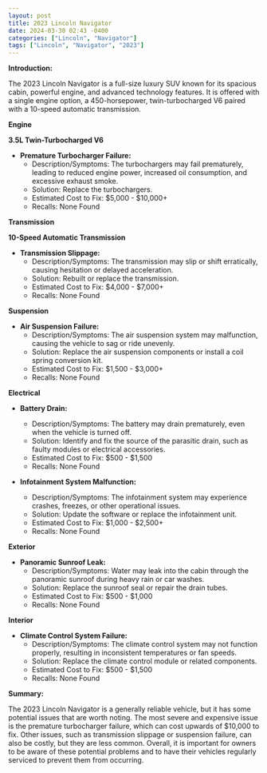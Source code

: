 ```yaml
---
layout: post
title: 2023 Lincoln Navigator
date: 2024-03-30 02:43 -0400
categories: ["Lincoln", "Navigator"]
tags: ["Lincoln", "Navigator", "2023"]
---
```

**Introduction:**

The 2023 Lincoln Navigator is a full-size luxury SUV known for its spacious cabin, powerful engine, and advanced technology features. It is offered with a single engine option, a 450-horsepower, twin-turbocharged V6 paired with a 10-speed automatic transmission.

**Engine**

**3.5L Twin-Turbocharged V6**

* **Premature Turbocharger Failure:**
    * Description/Symptoms: The turbochargers may fail prematurely, leading to reduced engine power, increased oil consumption, and excessive exhaust smoke.
    * Solution: Replace the turbochargers.
    * Estimated Cost to Fix: $5,000 - $10,000+
    * Recalls: None Found

**Transmission**

**10-Speed Automatic Transmission**

* **Transmission Slippage:**
    * Description/Symptoms: The transmission may slip or shift erratically, causing hesitation or delayed acceleration.
    * Solution: Rebuilt or replace the transmission.
    * Estimated Cost to Fix: $4,000 - $7,000+
    * Recalls: None Found

**Suspension**

* **Air Suspension Failure:**
    * Description/Symptoms: The air suspension system may malfunction, causing the vehicle to sag or ride unevenly.
    * Solution: Replace the air suspension components or install a coil spring conversion kit.
    * Estimated Cost to Fix: $1,500 - $3,000+
    * Recalls: None Found

**Electrical**

* **Battery Drain:**
    * Description/Symptoms: The battery may drain prematurely, even when the vehicle is turned off.
    * Solution: Identify and fix the source of the parasitic drain, such as faulty modules or electrical accessories.
    * Estimated Cost to Fix: $500 - $1,500
    * Recalls: None Found

* **Infotainment System Malfunction:**
    * Description/Symptoms: The infotainment system may experience crashes, freezes, or other operational issues.
    * Solution: Update the software or replace the infotainment unit.
    * Estimated Cost to Fix: $1,000 - $2,500+
    * Recalls: None Found

**Exterior**

* **Panoramic Sunroof Leak:**
    * Description/Symptoms: Water may leak into the cabin through the panoramic sunroof during heavy rain or car washes.
    * Solution: Replace the sunroof seal or repair the drain tubes.
    * Estimated Cost to Fix: $500 - $1,000
    * Recalls: None Found

**Interior**

* **Climate Control System Failure:**
    * Description/Symptoms: The climate control system may not function properly, resulting in inconsistent temperatures or fan speeds.
    * Solution: Replace the climate control module or related components.
    * Estimated Cost to Fix: $500 - $1,500
    * Recalls: None Found

**Summary:**

The 2023 Lincoln Navigator is a generally reliable vehicle, but it has some potential issues that are worth noting. The most severe and expensive issue is the premature turbocharger failure, which can cost upwards of $10,000 to fix. Other issues, such as transmission slippage or suspension failure, can also be costly, but they are less common. Overall, it is important for owners to be aware of these potential problems and to have their vehicles regularly serviced to prevent them from occurring.
